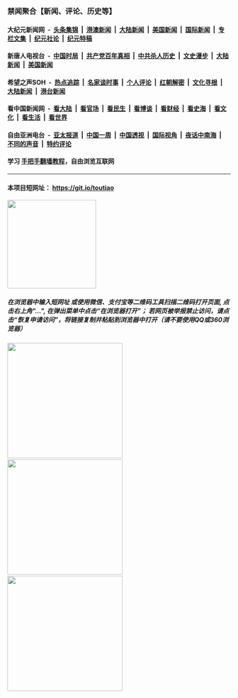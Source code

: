 ### 禁闻聚合【新闻、评论、历史等】

#### 大纪元新闻网 &nbsp;-&nbsp; [头条集锦](indexes/E头条集锦.md?t=02120755) &nbsp;|&nbsp; [港澳新闻](indexes/E港澳新闻.md?t=02120755)  &nbsp;|&nbsp; [大陆新闻](indexes/E大陆新闻.md?t=02120755) &nbsp;|&nbsp; [美国新闻](indexes/E美国新闻.md?t=02120755) &nbsp;|&nbsp; [国际新闻](indexes/E国际新闻.md?t=02120755) &nbsp;|&nbsp; [专栏文集](indexes/E专栏文集.md?t=02120755) &nbsp;|&nbsp; [纪元社论](indexes/E纪元社论.md?t=02120755) &nbsp;|&nbsp; [纪元特稿](indexes/E纪元特稿.md?t=02120755) 

#### 新唐人电视台 &nbsp;-&nbsp; [中国时局](indexes/N中国时局.md?t=02120755) &nbsp;|&nbsp; [共产党百年真相](indexes/N共产党百年真相.md?t=02120755) &nbsp;|&nbsp; [中共杀人历史](indexes/N中共杀人历史.md?t=02120755) &nbsp;|&nbsp; [文史漫步](indexes/N文史漫步.md?t=02120755) &nbsp;|&nbsp; [大陆新闻](indexes/N大陆新闻.md?t=02120755) &nbsp;|&nbsp; [美国新闻](indexes/N美国新闻.md?t=02120755)

#### 希望之声SOH &nbsp;-&nbsp; [热点追踪](indexes/H热点追踪.md?t=02120755) &nbsp;|&nbsp; [名家谈时事](indexes/H名家谈时事.md?t=02120755) &nbsp;|&nbsp; [个人评论](indexes/H个人评论.md?t=02120755)  &nbsp;|&nbsp; [红朝解密](indexes/H红朝解密.md?t=02120755) &nbsp;|&nbsp; [文化寻根](indexes/H文化寻根.md?t=02120755) &nbsp;|&nbsp; [大陆新闻](indexes/H大陆新闻.md?t=02120755) &nbsp;|&nbsp; [港台新闻](indexes/H港台新闻.md?t=02120755)

#### 看中国新闻网 &nbsp;-&nbsp; [看大陆](indexes/S看大陆.md?t=02120755) &nbsp;|&nbsp; [看官场](indexes/S看官场.md?t=02120755) &nbsp;|&nbsp; [看民生](indexes/S看民生.md?t=02120755)  &nbsp;|&nbsp; [看博谈](indexes/S看博谈.md?t=02120755) &nbsp;|&nbsp; [看财经](indexes/S看财经.md?t=02120755) &nbsp;|&nbsp; [看史海](indexes/S看史海.md?t=02120755) &nbsp;|&nbsp; [看文化](indexes/S看文化.md?t=02120755) &nbsp;|&nbsp; [看生活](indexes/S看生活.md?t=02120755) &nbsp;|&nbsp; [看世界](indexes/S看世界.md?t=02120755)

#### 自由亚洲电台 &nbsp;-&nbsp; [亚太报道](indexes/R亚太报道.md?t=02120755) &nbsp;|&nbsp; [中国一周](indexes/R中国一周.md?t=02120755) &nbsp;|&nbsp; [中国透视](indexes/R中国透视.md?t=02120755)  &nbsp;|&nbsp; [国际视角](indexes/R国际视角.md?t=02120755) &nbsp;|&nbsp; [夜话中南海](indexes/R夜话中南海.md?t=02120755) &nbsp;|&nbsp; [不同的声音](indexes/R不同的声音.md?t=02120755) &nbsp;|&nbsp; [特约评论](indexes/R特约评论.md?t=02120755)

#### 学习 [手把手翻墙教程](https://github.com/gfw-breaker/guides/wiki)，自由浏览互联网

----

#### 本项目短网址： https://git.io/toutiao
<img src="https://raw.githubusercontent.com/gfw-breaker/banned-news/master/scripts/img/qr.png" width="200px"/>  

##### 在浏览器中输入短网址 或使用微信、支付宝等二维码工具扫描二维码打开页面, 点击右上角"...", 在弹出菜单中点击“在浏览器打开”； 若网页被举报禁止访问，请点击“恢复申请访问”，将链接复制并粘贴到浏览器中打开（请不要使用QQ或360浏览器）

<img src="https://raw.githubusercontent.com/gfw-breaker/banned-news/master/scripts/img/1.png" width="260px"/> &nbsp; <img src="https://raw.githubusercontent.com/gfw-breaker/banned-news/master/scripts/img/2.png" width="260px"/> &nbsp; <img src="https://raw.githubusercontent.com/gfw-breaker/banned-news/master/scripts/img/3.png" width="260px"/>
